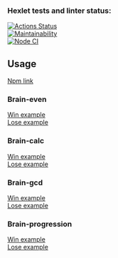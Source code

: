 ### Hexlet tests and linter status:
[![Actions Status](https://github.com/AndreyTichinsky/frontend-project-lvl1/workflows/hexlet-check/badge.svg)](https://github.com/AndreyTichinsky/frontend-project-lvl1/actions)  
[![Maintainability](https://api.codeclimate.com/v1/badges/87d78da6144fc35ea560/maintainability)](https://codeclimate.com/github/AndreyTichinsky/frontend-project-lvl1/maintainability)  
[![Node CI](https://github.com/AndreyTichinsky/frontend-project-lvl1/actions/workflows/node.js.yml/badge.svg?branch=main)](https://github.com/AndreyTichinsky/frontend-project-lvl1/actions/workflows/node.js.yml)  
## Usage
[Npm link](https://asciinema.org/a/w70vpbGcT7Z3IJUm83DLCTHbK)  
### Brain-even
[Win example](https://asciinema.org/a/8ubLI7GvoCxvm4Z4XtbIIBQIe)  
[Lose example](https://asciinema.org/a/6J4leV5rcg0h79cXJ0ibeAziP)  
### Brain-calc
[Win example](https://asciinema.org/a/7OYQiPGqcJaAX3JJKCxBnVQUH)  
[Lose example](https://asciinema.org/a/M667K8DYtzDi7gcKCpAhJpco9)  
### Brain-gcd  
[Win example](https://asciinema.org/a/Kbx9PKhpErrc7ySR1MyzBLsAs)  
[Lose example](https://asciinema.org/a/ifVOyIvJEJnGm2DQupvfVLU03)  
### Brain-progression
[Win example](https://asciinema.org/a/zx6ZZzaauN01Dlkeflc1ub5dN)  
[Lose example](https://asciinema.org/a/ha47Snd43JR07djX50vjvKtcn)  
